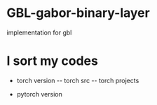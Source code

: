 # GBL-gabor-binary-layer
implementation for gbl
# I sort my codes
- torch version
-- torch src
-- torch projects

- pytorch version
